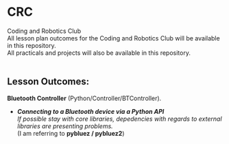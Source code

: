 # CRC
Coding and Robotics Club<br/>
All lesson plan outcomes for the Coding and Robotics Club will be available in this repository.<br/>
All practicals and projects will also be available in this repository.<br/>
<br/>
## Lesson Outcomes:<br/>
__Bluetooth Controller__ (Python/Controller/BTController).<br/>
  * ___Connecting to a Bluetooth device via a Python API___<br>
  _If possible stay with core libraries, depedencies with regards to external libraries are presenting problems._<br/>
  (I am referring to __pybluez / pybluez2__)
